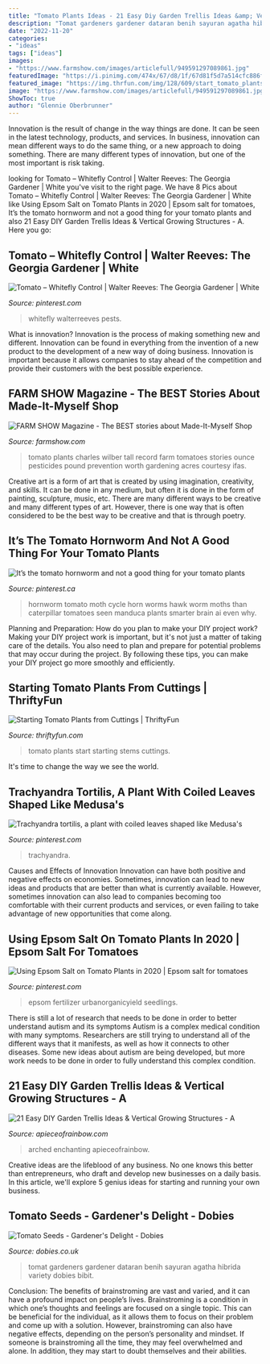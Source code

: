 ```yaml
---
title: "Tomato Plants Ideas - 21 Easy Diy Garden Trellis Ideas &amp; Vertical Growing Structures"
description: "Tomat gardeners gardener dataran benih sayuran agatha hibrida variety dobies bibit"
date: "2022-11-20"
categories:
- "ideas"
tags: ["ideas"]
images:
- "https://www.farmshow.com/images/articlefull/949591297089861.jpg"
featuredImage: "https://i.pinimg.com/474x/67/d8/1f/67d81f5d7a514cfc886fd7cbfe3606c9--walter-obrien-whitefly.jpg"
featured_image: "https://img.thrfun.com/img/128/609/start_tomato_plants_from_stems_3_x3.jpg"
image: "https://www.farmshow.com/images/articlefull/949591297089861.jpg"
ShowToc: true
author: "Glennie Oberbrunner"
---
```



Innovation is the result of change in the way things are done. It can be seen in the latest technology, products, and services. In business, innovation can mean different ways to do the same thing, or a new approach to doing something. There are many different types of innovation, but one of the most important is risk taking.

	

		
looking for Tomato – Whitefly Control | Walter Reeves: The Georgia Gardener | White you've visit to the right page. We have 8 Pics about Tomato – Whitefly Control | Walter Reeves: The Georgia Gardener | White like Using Epsom Salt on Tomato Plants in 2020 | Epsom salt for tomatoes, It’s the tomato hornworm and not a good thing for your tomato plants and also 21 Easy DIY Garden Trellis Ideas &amp; Vertical Growing Structures - A. Here you go:
		
    
## Tomato – Whitefly Control | Walter Reeves: The Georgia Gardener | White

<img loading=lazy src="https://i.pinimg.com/474x/67/d8/1f/67d81f5d7a514cfc886fd7cbfe3606c9--walter-obrien-whitefly.jpg" onerror="this.onerror=null;this.src='https://tse3.mm.bing.net/th?id=OIP.eZWXCgjMu-Ye70B9i9F4awAAAA&amp;pid=15.1';" alt="Tomato – Whitefly Control | Walter Reeves: The Georgia Gardener | White">

_Source: pinterest.com_

>whitefly walterreeves pests. 

	

What is innovation?
Innovation is the process of making something new and different. Innovation can be found in everything from the invention of a new product to the development of a new way of doing business. Innovation is important because it allows companies to stay ahead of the competition and provide their customers with the best possible experience.

    
## FARM SHOW Magazine - The BEST Stories About Made-It-Myself Shop

<img loading=lazy src="https://www.farmshow.com/images/articlefull/949591297089861.jpg" onerror="this.onerror=null;this.src='https://tse2.mm.bing.net/th?id=OIP.yNSWKlAt8uTuaxMvbZSWwgAAAA&amp;pid=15.1';" alt="FARM SHOW Magazine - The BEST stories about Made-It-Myself Shop">

_Source: farmshow.com_

>tomato plants charles wilber tall record farm tomatoes stories ounce pesticides pound prevention worth gardening acres courtesy ifas. 

	

Creative art is a form of art that is created by using imagination, creativity, and skills. It can be done in any medium, but often it is done in the form of painting, sculpture, music, etc. There are many different ways to be creative and many different types of art. However, there is one way that is often considered to be the best way to be creative and that is through poetry.

    
## It’s The Tomato Hornworm And Not A Good Thing For Your Tomato Plants

<img loading=lazy src="https://i.pinimg.com/736x/13/9b/f5/139bf571304aa9358c50bcbc176cef7c.jpg" onerror="this.onerror=null;this.src='https://tse4.mm.bing.net/th?id=OIP.NHflbSwUZoI28ous8Bnq7wECDx&amp;pid=15.1';" alt="It’s the tomato hornworm and not a good thing for your tomato plants">

_Source: pinterest.ca_

>hornworm tomato moth cycle horn worms hawk worm moths than caterpillar tomatoes seen manduca plants smarter brain ai even why. 

	

Planning and Preparation: How do you plan to make your DIY project work?
Making your DIY project work is important, but it's not just a matter of taking care of the details. You also need to plan and prepare for potential problems that may occur during the project. By following these tips, you can make your DIY project go more smoothly and efficiently.

    
## Starting Tomato Plants From Cuttings | ThriftyFun

<img loading=lazy src="https://img.thrfun.com/img/128/609/start_tomato_plants_from_stems_3_x3.jpg" onerror="this.onerror=null;this.src='https://tse1.mm.bing.net/th?id=OIP.XWr_jtxhi2TQoTSFn0g7GgHaJ4&amp;pid=15.1';" alt="Starting Tomato Plants from Cuttings | ThriftyFun">

_Source: thriftyfun.com_

>tomato plants start starting stems cuttings. 

	

It's time to change the way we see the world.

    
## Trachyandra Tortilis, A Plant With Coiled Leaves Shaped Like Medusa&#039;s

<img loading=lazy src="https://i.pinimg.com/736x/19/85/ed/1985ed7da997b1208194407604d4a883.jpg" onerror="this.onerror=null;this.src='https://tse4.mm.bing.net/th?id=OIP.cwbV9_HpEAY9VJdOA5l9egHaJI&amp;pid=15.1';" alt="Trachyandra tortilis, a plant with coiled leaves shaped like Medusa&#039;s">

_Source: pinterest.com_

>trachyandra. 

	

Causes and Effects of Innovation
Innovation can have both positive and negative effects on economies. Sometimes, innovation can lead to new ideas and products that are better than what is currently available. However, sometimes innovation can also lead to companies becoming too comfortable with their current products and services, or even failing to take advantage of new opportunities that come along.

    
## Using Epsom Salt On Tomato Plants In 2020 | Epsom Salt For Tomatoes

<img loading=lazy src="https://i.pinimg.com/736x/78/20/0b/78200bff2c7ab78671c8fdbacb7ca211.jpg" onerror="this.onerror=null;this.src='https://tse3.mm.bing.net/th?id=OIP.YGRCLjwM_AuNe899EV9DkAHaLH&amp;pid=15.1';" alt="Using Epsom Salt on Tomato Plants in 2020 | Epsom salt for tomatoes">

_Source: pinterest.com_

>epsom fertilizer urbanorganicyield seedlings. 

	

There is still a lot of research that needs to be done in order to better understand autism and its symptoms
Autism is a complex medical condition with many symptoms. Researchers are still trying to understand all of the different ways that it manifests, as well as how it connects to other diseases. Some new ideas about autism are being developed, but more work needs to be done in order to fully understand this complex condition.

    
## 21 Easy DIY Garden Trellis Ideas &amp; Vertical Growing Structures - A

<img loading=lazy src="https://www.apieceofrainbow.com/wp-content/uploads/2017/02/21-trellis-garden-structures-apieceofrainbow-2.jpg" onerror="this.onerror=null;this.src='https://tse4.mm.bing.net/th?id=OIP.sFoMjyWJoQrJ3C7vCazw0gHaSh&amp;pid=15.1';" alt="21 Easy DIY Garden Trellis Ideas &amp; Vertical Growing Structures - A">

_Source: apieceofrainbow.com_

>arched enchanting apieceofrainbow. 

	

Creative ideas are the lifeblood of any business. No one knows this better than entrepreneurs, who draft and develop new businesses on a daily basis. In this article, we'll explore 5 genius ideas for starting and running your own business.

    
## Tomato Seeds - Gardener&#039;s Delight - Dobies

<img loading=lazy src="https://gardeners.s3.amazonaws.com/p/VETOM1890_3.jpg" onerror="this.onerror=null;this.src='https://tse4.mm.bing.net/th?id=OIP.8szDo2vxsjLKyG-BWL8-4gHaHa&amp;pid=15.1';" alt="Tomato Seeds - Gardener&#039;s Delight - Dobies">

_Source: dobies.co.uk_

>tomat gardeners gardener dataran benih sayuran agatha hibrida variety dobies bibit. 

	

Conclusion: The benefits of brainstroming are vast and varied, and it can have a profound impact on people’s lives.
Brainstroming is a condition in which one’s thoughts and feelings are focused on a single topic. This can be beneficial for the individual, as it allows them to focus on their problem and come up with a solution. However, brainstroming can also have negative effects, depending on the person’s personality and mindset. If someone is brainstroming all the time, they may feel overwhelmed and alone. In addition, they may start to doubt themselves and their abilities.


